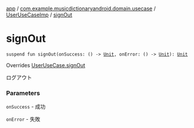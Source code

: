 [app](../../index.md) / [com.example.musicdictionaryandroid.domain.usecase](../index.md) / [UserUseCaseImp](index.md) / [signOut](./sign-out.md)

# signOut

`suspend fun signOut(onSuccess: () -> `[`Unit`](https://kotlinlang.org/api/latest/jvm/stdlib/kotlin/-unit/index.html)`, onError: () -> `[`Unit`](https://kotlinlang.org/api/latest/jvm/stdlib/kotlin/-unit/index.html)`): `[`Unit`](https://kotlinlang.org/api/latest/jvm/stdlib/kotlin/-unit/index.html)

Overrides [UserUseCase.signOut](../-user-use-case/sign-out.md)

ログアウト

### Parameters

`onSuccess` - 成功

`onError` - 失敗